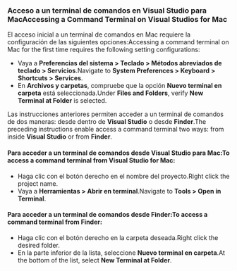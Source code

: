 ### <a name="accessing-a-command-terminal-on-visual-studios-for-mac"></a><span data-ttu-id="e0cf8-101">Acceso a un terminal de comandos en Visual Studio para Mac</span><span class="sxs-lookup"><span data-stu-id="e0cf8-101">Accessing a Command Terminal on Visual Studios for Mac</span></span>

<span data-ttu-id="e0cf8-102">El acceso inicial a un terminal de comandos en Mac requiere la configuración de las siguientes opciones:</span><span class="sxs-lookup"><span data-stu-id="e0cf8-102">Accessing a command terminal on Mac for the first time requires the following setting configurations:</span></span>

* <span data-ttu-id="e0cf8-103">Vaya a **Preferencias del sistema > Teclado > Métodos abreviados de teclado > Servicios**.</span><span class="sxs-lookup"><span data-stu-id="e0cf8-103">Navigate to **System Preferences > Keyboard > Shortcuts > Services**.</span></span>
* <span data-ttu-id="e0cf8-104">En **Archivos y carpetas**, compruebe que la opción **Nuevo terminal en carpeta** está seleccionada.</span><span class="sxs-lookup"><span data-stu-id="e0cf8-104">Under **Files and Folders**, verify **New Terminal at Folder** is selected.</span></span>

<span data-ttu-id="e0cf8-105">Las instrucciones anteriores permiten acceder a un terminal de comandos de dos maneras: desde dentro de **Visual Studio** o desde **Finder**.</span><span class="sxs-lookup"><span data-stu-id="e0cf8-105">The preceding instructions enable access a command terminal two ways: from inside **Visual Studio** or from **Finder**.</span></span> 

#### <a name="to-access-a-command-terminal-from-visual-studio-for-mac"></a><span data-ttu-id="e0cf8-106">Para acceder a un terminal de comandos desde Visual Studio para Mac:</span><span class="sxs-lookup"><span data-stu-id="e0cf8-106">To access a command terminal from Visual Studio for Mac:</span></span>

* <span data-ttu-id="e0cf8-107">Haga clic con el botón derecho en el nombre del proyecto.</span><span class="sxs-lookup"><span data-stu-id="e0cf8-107">Right click the project name.</span></span>
* <span data-ttu-id="e0cf8-108">Vaya a **Herramientas > Abrir en terminal**.</span><span class="sxs-lookup"><span data-stu-id="e0cf8-108">Navigate to **Tools > Open in Terminal**.</span></span>

#### <a name="to-access-a-command-terminal-from-finder"></a><span data-ttu-id="e0cf8-109">Para acceder a un terminal de comandos desde Finder:</span><span class="sxs-lookup"><span data-stu-id="e0cf8-109">To access a command terminal from Finder:</span></span>

* <span data-ttu-id="e0cf8-110">Haga clic con el botón derecho en la carpeta deseada.</span><span class="sxs-lookup"><span data-stu-id="e0cf8-110">Right click the desired folder.</span></span>
* <span data-ttu-id="e0cf8-111">En la parte inferior de la lista, seleccione **Nuevo terminal en carpeta**.</span><span class="sxs-lookup"><span data-stu-id="e0cf8-111">At the bottom of the list, select **New Terminal at Folder**.</span></span>

